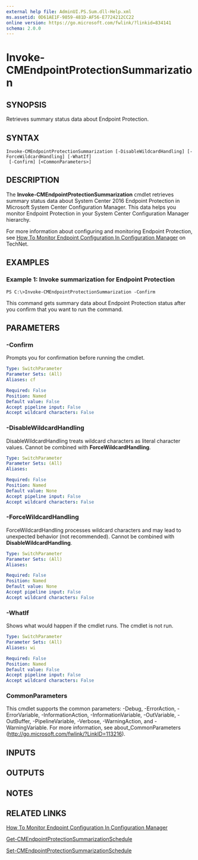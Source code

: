```yaml
---
external help file: AdminUI.PS.Sum.dll-Help.xml
ms.assetid: 0D61AE1F-9859-481D-AF56-E7724212CC22
online version: https://go.microsoft.com/fwlink/?linkid=834141
schema: 2.0.0
---
```


# Invoke-CMEndpointProtectionSummarization

## SYNOPSIS
Retrieves summary status data about Endpoint Protection.

## SYNTAX

```
Invoke-CMEndpointProtectionSummarization [-DisableWildcardHandling] [-ForceWildcardHandling] [-WhatIf]
 [-Confirm] [<CommonParameters>]
```

## DESCRIPTION
The **Invoke-CMEndpointProtectionSummarization** cmdlet retrieves summary status data about System Center 2016 Endpoint Protection in Microsoft System Center Configuration Manager.
This data helps you monitor Endpoint Protection in your System Center Configuration Manager hierarchy.

For more information about configuring and monitoring Endpoint Protection, see [How To Monitor Endpoint Configuration In Configuration Manager](http://go.microsoft.com/fwlink/?linkid=268428) on TechNet.

## EXAMPLES

### Example 1: Invoke summarization for Endpoint Protection
```
PS C:\>Invoke-CMEndpointProtectionSummarization -Confirm
```

This command gets summary data about Endpoint Protection status after you confirm that you want to run the command.

## PARAMETERS

### -Confirm
Prompts you for confirmation before running the cmdlet.

```yaml
Type: SwitchParameter
Parameter Sets: (All)
Aliases: cf

Required: False
Position: Named
Default value: False
Accept pipeline input: False
Accept wildcard characters: False
```

### -DisableWildcardHandling
DisableWildcardHandling treats wildcard characters as literal character values. Cannot be combined with **ForceWildcardHandling**.

```yaml
Type: SwitchParameter
Parameter Sets: (All)
Aliases: 

Required: False
Position: Named
Default value: None
Accept pipeline input: False
Accept wildcard characters: False
```

### -ForceWildcardHandling
ForceWildcardHandling processes wildcard characters and may lead to unexpected behavior (not recommended). Cannot be combined with **DisableWildcardHandling**.

```yaml
Type: SwitchParameter
Parameter Sets: (All)
Aliases: 

Required: False
Position: Named
Default value: None
Accept pipeline input: False
Accept wildcard characters: False
```

### -WhatIf
Shows what would happen if the cmdlet runs.
The cmdlet is not run.

```yaml
Type: SwitchParameter
Parameter Sets: (All)
Aliases: wi

Required: False
Position: Named
Default value: False
Accept pipeline input: False
Accept wildcard characters: False
```

### CommonParameters
This cmdlet supports the common parameters: -Debug, -ErrorAction, -ErrorVariable, -InformationAction, -InformationVariable, -OutVariable, -OutBuffer, -PipelineVariable, -Verbose, -WarningAction, and -WarningVariable. For more information, see about_CommonParameters (http://go.microsoft.com/fwlink/?LinkID=113216).

## INPUTS

## OUTPUTS

## NOTES

## RELATED LINKS

[How To Monitor Endpoint Configuration In Configuration Manager](http://go.microsoft.com/fwlink/?linkid=268428)

[Get-CMEndpointProtectionSummarizationSchedule](Get-CMEndpointProtectionSummarizationSchedule.md)

[Set-CMEndpointProtectionSummarizationSchedule](Set-CMEndpointProtectionSummarizationSchedule.md)


